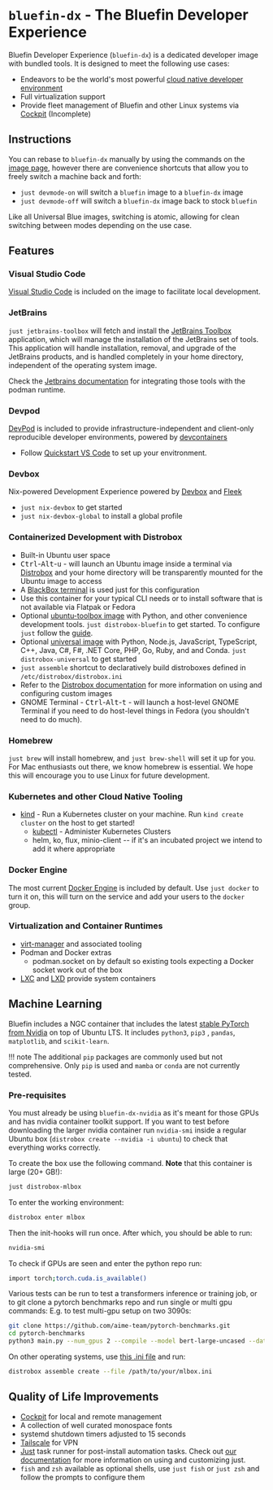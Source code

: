 # `bluefin-dx` - The Bluefin Developer Experience

Bluefin Developer Experience (`bluefin-dx`) is a dedicated developer image with bundled tools.
It is designed to meet the following use cases:

- Endeavors to be the world's most powerful [cloud native developer environment](https://landscape.cncf.io/)
- Full virtualization support
- Provide fleet management of Bluefin and other Linux systems via [Cockpit](https://cockpit-project.org/) (Incomplete)

## Instructions

You can rebase to `bluefin-dx` manually by using the commands on the [image page](/images), however there are convenience shortcuts that allow you to freely switch a machine back and forth:

- `just devmode-on` will switch a `bluefin` image to a `bluefin-dx` image
- `just devmode-off` will switch a `bluefin-dx` image back to stock `bluefin`

Like all Universal Blue images, switching is atomic, allowing for clean switching between modes depending on the use case.

## Features

### Visual Studio Code

[Visual Studio Code](https://code.visualstudio.com/) is included on the image to facilitate local development.

### JetBrains

`just jetbrains-toolbox` will fetch and install the [JetBrains Toolbox](https://www.jetbrains.com/toolbox-app) application, which will manage the installation of the JetBrains set of tools. This application will handle installation, removal, and upgrade of the JetBrains products, and is handled completely in your home directory, independent of the operating system image.

Check the [Jetbrains documentation](https://www.jetbrains.com/help/idea/podman.html) for integrating those tools with the podman runtime. 

### Devpod

[DevPod](https://devpod.sh/docs/what-is-devpod) is included to provide infrastructure-independent and client-only reproducible developer environments, powered by [devcontainers](https://containers.dev/)

- Follow [Quickstart VS Code](https://devpod.sh/docs/getting-started/quickstart-vscode) to set up your envitronment.
  
### Devbox

Nix-powered Development Experience powered by [Devbox](https://www.jetpack.io/devbox) and [Fleek](https://getfleek.dev)

- `just nix-devbox` to get started
- `just nix-devbox-global` to install a global profile

### Containerized Development with Distrobox

- Built-in Ubuntu user space
- <kbd>Ctrl</kbd>-<kbd>Alt</kbd>-<kbd>u</kbd> - will launch an Ubuntu image inside a terminal via [Distrobox](https://github.com/89luca89/distrobox) and your home directory will be transparently mounted for the Ubuntu image to access
- A [BlackBox terminal](https://www.omgubuntu.co.uk/2022/07/blackbox-gtk4-terminal-emulator-for-gnome) is used just for this configuration
- Use this container for your typical CLI needs or to install software that is not available via Flatpak or Fedora
- Optional [ubuntu-toolbox image](https://github.com/ublue-os/bluefin/pkgs/container/ubuntu-toolbox) with Python, and other convenience development tools. `just distrobox-bluefin` to get started. To configure `just` follow the [guide](https://ublue.it/guide/just/).
- Optional [universal image](https://mcr.microsoft.com/en-us/product/devcontainers/universal/about) with Python, Node.js, JavaScript, TypeScript, C++, Java, C#, F#, .NET Core, PHP, Go, Ruby, and and Conda. `just distrobox-universal` to get started
- `just assemble` shortcut to declaratively build distroboxes defined in `/etc/distrobox/distrobox.ini`
- Refer to the [Distrobox documentation](https://distrobox.privatedns.org/#distrobox) for more information on using and configuring custom images
- GNOME Terminal - <kbd>Ctrl</kbd>-<kbd>Alt</kbd>-<kbd>t</kbd> - will launch a host-level GNOME Terminal if you need to do host-level things in Fedora (you shouldn't need to do much).

### Homebrew

`just brew` will install homebrew, and `just brew-shell` will set it up for you. For Mac enthusiasts out there, we know homebrew is essential. We hope this will encourage you to use Linux for future development.

### Kubernetes and other Cloud Native Tooling

- [kind](https://kind.sigs.k8s.io/) - Run a Kubernetes cluster on your machine. Run `kind create cluster` on the host to get started!
  - [kubectl](https://kubernetes.io/docs/reference/kubectl/) - Administer Kubernetes Clusters
  - helm, ko, flux, minio-client -- if it's an incubated project we intend to add it where appropriate

### Docker Engine

The most current [Docker Engine](https://docs.docker.com/engine/) is included by default. Use `just docker` to turn it on, this will turn on the service and add your users to the `docker` group.

### Virtualization and Container Runtimes

- [virt-manager](https://virt-manager.org/) and associated tooling
- Podman and Docker extras
  - podman.socket on by default so existing tools expecting a Docker socket work out of the box
- [LXC](https://linuxcontainers.org/) and [LXD](https://ubuntu.com/lxd) provide system containers

## Machine Learning

Bluefin includes a NGC container that includes the latest [stable PyTorch from Nvidia](https://catalog.ngc.nvidia.com/orgs/nvidia/containers/pytorch) on top of Ubuntu LTS. It includes `python3`, `pip3` , `pandas`, `matplotlib`, and `scikit-learn`. 

!!! note
 The additional `pip` packages are commonly used but not comprehensive. Only `pip` is used and `mamba` or `conda` are not currently tested.

### Pre-requisites

You must already be using `bluefin-dx-nvidia` as it's meant for those GPUs and has nvidia container toolkit support. If you want to test before downloading the larger nvidia container run `nvidia-smi`
inside a regular Ubuntu box (`distrobox create --nvidia -i ubuntu`) to check that everything works correctly. 

To create the box use the following command. **Note** that this container is large (20+ GB!):

```bash
just distrobox-mlbox
```

To enter the working environment:

```bash
distrobox enter mlbox
```

Then the init-hooks will run once. After which, you should be able to run:

```bash
nvidia-smi
```

To check if GPUs are seen and enter the python repo run:

```bash
import torch;torch.cuda.is_available()
```

Various tests can be run to test a transformers inference or training job, or to git clone a pytorch benchmarks repo and run single or multi gpu commands: E.g. to test multi-gpu setup on two 3090s:

```bash
git clone https://github.com/aime-team/pytorch-benchmarks.git
cd pytorch-benchmarks
python3 main.py --num_gpus 2 --compile --model bert-large-uncased --data_name squad --global_batch_size 24
```

On other operating systems, use [this .ini file](https://github.com/ublue-os/bluefin/blob/730f39caae21e48fb91f00010cf0cf8d32ee44bd/dx/usr/share/ublue-os/distrobox/pytorch-nvidia.ini) and run:

```bash
distrobox assemble create --file /path/to/your/mlbox.ini
```

## Quality of Life Improvements

- [Cockpit](https://cockpit-project.org/) for local and remote management
- A collection of well curated monospace fonts
- systemd shutdown timers adjusted to 15 seconds
- [Tailscale](https://tailscale.com/) for VPN
- [Just](https://github.com/casey/just) task runner for post-install automation tasks. Check out [our documentation](https://universal-blue.org/guide/just/) for more information on using and customizing just.
- `fish` and `zsh` available as optional shells, use `just fish` or `just zsh` and follow the prompts to configure them
